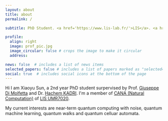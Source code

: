 ```yaml
---
layout: about
title: about
permalink: /

subtitle: PhD Student. <a href='https://www.lis-lab.fr/'>LIS</a>. <a href='https://www.univ-amu.fr/en'>Université Aix-Marseille</a>.

profile:
  align: right
  image: prof_pic.jpg
  image_circular: false # crops the image to make it circular
  address: 

news: false  # includes a list of news items
selected_papers: false # includes a list of papers marked as "selected={true}"
social: true  # includes social icons at the bottom of the page
---
```


>
Hi I am Xiaoyu Sun, a 2nd year PhD student surpervised by Prof. <a href='https://www.giuseppe-dimolfetta.com/'>Giuseppe Di Molfetta</a> and Dr. <a href='https://hachem-kadri.pedaweb.univ-amu.fr/wordpress/'>Hachem KADRI</a>. 
I'm a member of <a href='https://cana.lis-lab.fr/'>CANA (Natural Computation)</a> of <a href='https://www.lis-lab.fr/'>LIS UMR7020</a>.

>
My current interests are near-term quantum computing with noise, quantum machine learning, quantum walks and quantum celluar automata.
